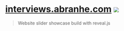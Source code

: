 # [interviews.abranhe.com](https://interviews.abranhe.com) [![](https://img.shields.io/twitter/follow/abranhe.svg?label=%40abranhe&style=social)](https://twitter.com/abranhe)

> Website slider showcase build with reveal.js
